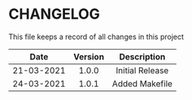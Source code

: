 # CHANGELOG
This file keeps a record of all changes in this project

|Date|Version|Description|
|:----:|:-------:|:-----------:|
|21-03-2021|1.0.0| Initial Release |
|24-03-2021|1.0.1| Added Makefile |
